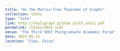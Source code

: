 ```yaml
---
title: "On the Matrix-Tree Theorems of Graphs"
collection: talks
type: "Talk"
link: http://shuligraph.github.io/CV_shuli.pdf
permalink: /talks/2022-icml
venue: "The Third SDUT Postgraduate Academic Forum"
date: 2023-05-13
location: "Zibo, China"
---
```

